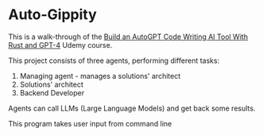 # Auto-Gippity

This is a walk-through of the [Build an AutoGPT Code Writing AI Tool With Rust and GPT-4](https://www.udemy.com/course/autogpt-gpt4-code-writing-ai) Udemy course.

This project consists of three agents, performing different tasks:

1. Managing agent - manages a solutions' architect
2. Solutions' architect
3. Backend Developer

Agents can call LLMs (Large Language Models) and get back some results.

This program takes user input from command line